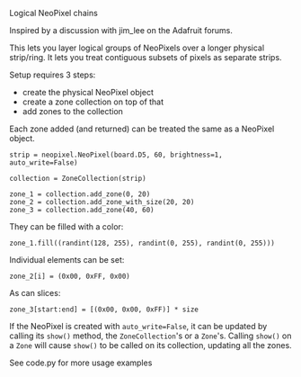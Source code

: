 Logical NeoPixel chains

Inspired by a discussion with jim_lee on the Adafruit forums.

This lets you layer logical groups of NeoPixels over a longer physical strip/ring. It lets you treat contiguous subsets of pixels as separate strips.

Setup requires 3 steps:
- create the physical NeoPixel object
- create a zone collection on top of that
- add zones to the collection

Each zone added (and returned) can be treated the same as a NeoPixel object.

    strip = neopixel.NeoPixel(board.D5, 60, brightness=1, auto_write=False)

    collection = ZoneCollection(strip)

    zone_1 = collection.add_zone(0, 20)
    zone_2 = collection.add_zone_with_size(20, 20)
    zone_3 = collection.add_zone(40, 60)

They can be filled with a color:

    zone_1.fill((randint(128, 255), randint(0, 255), randint(0, 255)))

Individual elements can be set:

    zone_2[i] = (0x00, 0xFF, 0x00)

As can slices:

    zone_3[start:end] = [(0x00, 0x00, 0xFF)] * size

If the NeoPixel is created with `auto_write=False`, it can be updated by calling its `show()` method, the `ZoneCollection`'s or a `Zone`'s. Calling `show()` on a `Zone` will cause `show()` to be called on its collection, updating all the zones.

See code.py for more usage examples
